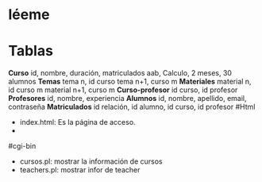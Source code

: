 # léeme
# Tablas
**Curso**
id, nombre, duración, matriculados
aab, Calculo, 2 meses, 30 alumnos
**Temas**
tema n, id curso
tema n+1, curso m
**Materiales**
material n, id curso m
material n+1, curso m
**Curso-profesor**
id curso, id profesor
**Profesores**
id, nombre, experiencia
**Alumnos**
id, nombre, apellido, email, contraseña
**Matriculados**
id relación, id alumno, id curso, id profesor
#Html
- index.html: Es la página de acceso.
-
#cgi-bin
- cursos.pl: mostrar la información de cursos
- teachers.pl: mostrar infor de teacher


